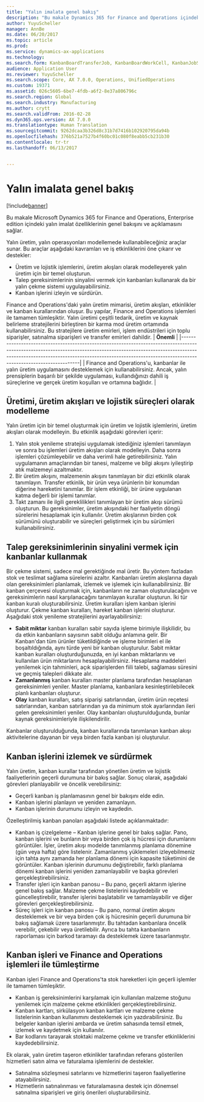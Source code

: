 ```yaml
---
title: "Yalın imalata genel bakış"
description: "Bu makale Dynamics 365 for Finance and Operations içindeki yalın imalat özelliklerinin genel bakışını ve açıklamasını sağlar."
author: YuyuScheller
manager: AnnBe
ms.date: 06/20/2017
ms.topic: article
ms.prod: 
ms.service: dynamics-ax-applications
ms.technology: 
ms.search.form: KanbanBoardTransferJob, KanbanBoardWorkCell, KanbanJobSchedulingListPage, LeanProductionFlow
audience: Application User
ms.reviewer: YuyuScheller
ms.search.scope: Core, AX 7.0.0, Operations, UnifiedOperations
ms.custom: 19371
ms.assetid: 026c5605-6be7-4fdb-a6f2-8e37a806796c
ms.search.region: Global
ms.search.industry: Manufacturing
ms.author: crytt
ms.search.validFrom: 2016-02-28
ms.dyn365.ops.version: AX 7.0.0
ms.translationtype: Human Translation
ms.sourcegitcommit: 9262dcaa3b326d8c31b7d7416b102920795da94b
ms.openlocfilehash: 376b521a7527b4f60bc01c080f8eabb5cb231b30
ms.contentlocale: tr-tr
ms.lasthandoff: 06/13/2017


---
```


# <a name="lean-manufacturing-overview"></a>Yalın imalata genel bakış

[!include[banner](../includes/banner.md)]


Bu makale Microsoft Dynamics 365 for Finance and Operations, Enterprise edition içindeki yalın imalat özelliklerinin genel bakışını ve açıklamasını sağlar.

Yalın üretim, yalın operasyonları modellemede kullanabileceğiniz araçlar sunar. Bu araçlar aşağıdaki kavramları ve iş etkinliklerini öne çıkarır ve destekler:
-   Üretim ve lojistik işlemlerini, üretim akışları olarak modelleyerek yalın üretim için bir temel oluşturun.
-   Talep gereksinimlerinin sinyalini vermek için kanbanları kullanarak da bir yalın çekme sistemi uygulayabilirsiniz.
-   Kanban işlerini izleyin ve sürdürün.

Finance and Operations'daki yalın üretim mimarisi, üretim akışları, etkinlikler ve kanban kurallarından oluşur. Bu yapılar, Finance and Operations işlemleri ile tamamen tümleşiktir. Yalın üretimi çeşitli tedarik, üretim ve kaynak belirleme stratejilerini birleştiren bir karma mod üretim ortamında kullanabilirsiniz. Bu stratejilere üretim emirleri, işlem endüstrileri için toplu siparişler, satınalma siparişleri ve transfer emirleri dahildir.
| **Önemli**                                                                                                                                                                                                                                                                |
|------------------------------------------------------------------------------------------------------------------------------------------------------------------------------------------------------------------------------------------------------------------------------|
| Finance and Operations'u, kanbanlar ile yalın üretim uygulamasını desteklemek için kullanabilirsiniz. Ancak, yalın prensiplerin başarılı bir şekilde uygulaması, kullandığınızı dahili iş süreçlerine ve gerçek üretim koşulları ve ortamına bağlıdır. |

## <a name="modeling-manufacturing-and-logistics-processes-as-production-flows"></a> Üretimi, üretim akışları ve lojistik süreçleri olarak modelleme
Yalın üretim için bir temel oluşturmak için üretim ve lojistik işlemlerini, üretim akışları olarak modelleyin. Bu etkinlik aşağıdaki görevleri içerir:
1.  Yalın stok yenileme stratejisi uygulamak istediğiniz işlemleri tanımlayın ve sonra bu işlemleri üretim akışları olarak modelleyin. Daha sonra işlemleri çözümleyebilir ve daha verimli hale getirebilirsiniz. Yalın uygulamanın amaçlarından bir tanesi, malzeme ve bilgi akışını iyileştirip atık malzemeyi azaltmaktır.
2.  Bir üretim akışını, malzemenin akışını tanımlayan bir dizi etkinlik olarak tanımlayın. Transfer etkinlik, bir ürün veya ürünlerin bir konumdan diğerine hareketini tanımlar. Bir işlem etkinliği, bir ürüne uygulanan katma değerli bir işlemi tanımlar.
3.  Takt zamanı ile ilgili gereklilikleri tanımlayan bir üretim akışı sürümü oluşturun. Bu gereksinimler, üretim akışındaki her faaliyetin döngü sürelerini hesaplamak için kullanılır. Üretim akışlarının birden çok sürümünü oluşturabilir ve süreçleri geliştirmek için bu sürümleri kullanabilirsiniz.

## <a name="using-kanbans-to-signal-demand-requirements"></a> Talep gereksinimlerinin sinyalini vermek için kanbanlar kullanmak
Bir çekme sistemi, sadece mal gerektiğinde mal üretir. Bu yöntem fazladan stok ve teslimat sağlama sürelerini azaltır. Kanbanları üretim akışlarına dayalı olan gereksinimleri planlamak, izlemek ve işlemek için kullanabilirsiniz. Bir kanban çerçevesi oluşturmak için, kanbanların ne zaman oluşturulacağını ve gereksinimlerin nasıl karşılanacağını tanımlayan kurallar oluşturun. İki tür kanban kuralı oluşturabilirsiniz. Üretim kuralları işlem kanban işlerini oluşturur. Çekme kanban kuralları, hareket kanban işlerini oluşturur. Aşağıdaki stok yenileme stratejilerini ayarlayabilirsiniz:
-   **Sabit miktar** kanban kuralları sabir sayıda işleme birimiyle ilişkilidir, bu da etkin kanbanların sayısının sabit olduğu anlamına gelir. Bir Kanban'dan tüm ürünler tüketildiğinde ve işleme birimleri el ile boşaltıldığında, aynı türde yeni bir kanban oluşturulur. Sabit miktar kanban kuralları oluşturduğunuzda, en iyi kanban miktarlarını ve kullanılan ürün miktarlarını hesaplayabilirsiniz. Hesaplama maddeleri yenilemek için tahminleri, açık siparişlerden fiili talebi, sağlaması süresini ve geçmiş talepleri dikkate alır.
-   **Zamanlanmış** kanban kuralları master planlama tarafından hesaplanan gereksinimleri yeniler. Master planlama, kanbanlara kesinleştirilebilecek planlı kanbanları oluşturur.
-   **Olay** kanban kuralları, satış siparişi satırlarından, üretim ürün reçetesi satırlarından, kanban satırlarından ya da minimum stok ayarlarından ileri gelen gereksinimleri yeniler. Olay kanbanları oluşturulduğunda, bunlar kaynak gereksinimleriyle ilişkilendirilir.

Kanbanlar oluşturulduğunda, kanban kurallarında tanımlanan kanban akışı aktivitelerine dayanan bir veya birden fazla kanban işi oluşturulur.

## <a name="monitoring-and-maintaining-kanban-jobs"></a> Kanban işlerini izlemek ve sürdürmek
Yalın üretim, kanban kurallar tarafından yönetilen üretim ve lojistik faaliyetlerinin geçerli durumuna bir bakış sağlar. Sonuç olarak, aşağıdaki görevleri planlayabilir ve öncelik verebilirsiniz:

-   Geçerli kanban iş planlamasının genel bir bakışını elde edin.
-   Kanban işlerini planlayın ve yeniden zamanlayın.
-   Kanban işlerinin durumunu izleyin ve kaydedin.

Özelleştirilmiş kanban panoları aşağıdaki listede açıklanmaktadır:
-   Kanban iş çizelgeleme – Kanban işlerine genel bir bakış sağlar. Pano, kanban işlerini ve bunların bir veya birden çok iş hücresi için durumlarını görüntüler. İşler, üretim akışı modelde tanımlanmış planlama dönemine (gün veya hafta) göre listelenir. Zamanlanmış yüklemeleri izleyebilmeniz için tahta aynı zamanda her planlama dönemi için kapasite tüketimini de görüntüler. Kanban işlerinin durumunu değiştirebilir, farklı planlama dönemi kanban işlerini yeniden zamanlayabilir ve başka görevleri gerçekleştirebilirsiniz.
-   Transfer işleri için kanban panosu – Bu pano, geçerli aktarım işlerine genel bakış sağlar. Malzeme çekme listelerini kaydedebilir ve güncelleştirebilir, transfer işlerini başlatabilir ve tamamlayabilir ve diğer görevleri gerçekleştirebilirsiniz.
-   Süreç işleri için kanban panosu – Bu pano, normal üretim akışını desteklemek ve bir veya birden çok iş hücresinin geçerli durumuna bir bakış sağlamak üzere tasarlanmıştır. Bu tahtadan kanbanlara öncelik verebilir, çekebilir veya üretilebilir. Ayrıca bu tahta kanbanların raporlaması için barkod taramayı da desteklemek üzere tasarlanmıştır.

## <a name="kanban-jobs-and-integration-with-finance-and-operations-processes"></a>Kanban işleri ve Finance and Operations işlemleri ile tümleştirme
Kanban işleri Finance and Operations'ta stok hareketleri için geçerli işlemler ile tamamen tümleşiktir.
-   Kanban iş gereksinimlerini karşılamak için kullanılan malzeme stoğunu yenilemek için malzeme çekme etkinlikleri gerçekleştirebilirsiniz.
-   Kanban kartları, sirkülasyon kanban kartları ve malzeme çekme listelerinin kanban kullanımını desteklemek için yazdırabilirsiniz. Bu belgeler kanban işlerini ambarda ve üretim sahasında temsil etmek, izlemek ve kaydetmek için kullanılır.
-   Bar kodlarını tarayarak stoktaki malzeme çekme ve transfer etkinliklerini kaydedebilirsiniz.

Ek olarak, yalın üretim taşeron etkinlikler tarafından referans gösterilen hizmetleri satın alma ve faturalama işlemlerini de destekler.
-   Satınalma sözleşmesi satırlarını ve hizmetlerini taşeron faaliyetlerine atayabilirsiniz.
-   Hizmetlerin satınalınması ve faturalamasına destek için dönemsel satınalma siparişleri ve giriş önerileri oluşturabilirsiniz.






